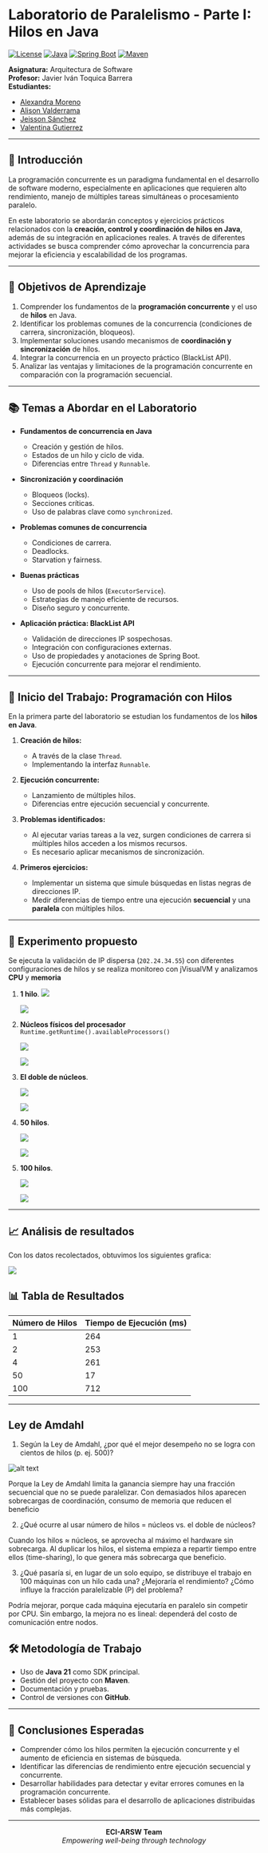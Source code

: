 # Laboratorio de Paralelismo -  Parte I: Hilos en Java

[![License](https://img.shields.io/badge/License-MIT-blue.svg)](LICENSE)
[![Java](https://img.shields.io/badge/Java-21-orange.svg)](https://www.oracle.com/java/technologies/javase/jdk21-archive-downloads.html)
[![Spring Boot](https://img.shields.io/badge/Spring%20Boot-3.x-brightgreen.svg)](https://spring.io/projects/spring-boot)
[![Maven](https://img.shields.io/badge/Maven-3.x-blue.svg)](https://maven.apache.org/)


**Asignatura:** Arquitectura de Software  
**Profesor:** Javier Iván Toquica Barrera  
**Estudiantes:**
- [Alexandra Moreno](https://github.com/AlexandraMorenoL)
- [Alison Valderrama](https://github.com/LIZVALMU)
- [Jeisson Sánchez](https://github.com/JeissonS02)
- [Valentina Gutierrez](https://github.com/LauraGutierrezr)

---
## 📌 Introducción

La programación concurrente es un paradigma fundamental en el desarrollo de software moderno, especialmente en aplicaciones que requieren alto rendimiento, manejo de múltiples tareas simultáneas o procesamiento paralelo.

En este laboratorio se abordarán conceptos y ejercicios prácticos relacionados con la **creación, control y coordinación de hilos en Java**, además de su integración en aplicaciones reales. A través de diferentes actividades se busca comprender cómo aprovechar la concurrencia para mejorar la eficiencia y escalabilidad de los programas.

---

## 🎯 Objetivos de Aprendizaje

1. Comprender los fundamentos de la **programación concurrente** y el uso de **hilos** en Java.
2. Identificar los problemas comunes de la concurrencia (condiciones de carrera, sincronización, bloqueos).
3. Implementar soluciones usando mecanismos de **coordinación y sincronización** de hilos.
4. Integrar la concurrencia en un proyecto práctico (BlackList API).
5. Analizar las ventajas y limitaciones de la programación concurrente en comparación con la programación secuencial.

---

## 📚 Temas a Abordar en el Laboratorio

- **Fundamentos de concurrencia en Java**
    - Creación y gestión de hilos.
    - Estados de un hilo y ciclo de vida.
    - Diferencias entre `Thread` y `Runnable`.

- **Sincronización y coordinación**
    - Bloqueos (locks).
    - Secciones críticas.
    - Uso de palabras clave como `synchronized`.

- **Problemas comunes de concurrencia**
    - Condiciones de carrera.
    - Deadlocks.
    - Starvation y fairness.

- **Buenas prácticas**
    - Uso de pools de hilos (`ExecutorService`).
    - Estrategias de manejo eficiente de recursos.
    - Diseño seguro y concurrente.

- **Aplicación práctica: BlackList API**
    - Validación de direcciones IP sospechosas.
    - Integración con configuraciones externas.
    - Uso de propiedades y anotaciones de Spring Boot.
    - Ejecución concurrente para mejorar el rendimiento.

---

## 🚀 Inicio del Trabajo: Programación con Hilos

En la primera parte del laboratorio se estudian los fundamentos de los **hilos en Java**.

1. **Creación de hilos:**
    - A través de la clase `Thread`.
    - Implementando la interfaz `Runnable`.

2. **Ejecución concurrente:**
    - Lanzamiento de múltiples hilos.
    - Diferencias entre ejecución secuencial y concurrente.

3. **Problemas identificados:**
    - Al ejecutar varias tareas a la vez, surgen condiciones de carrera si múltiples hilos acceden a los mismos recursos.
    - Es necesario aplicar mecanismos de sincronización.

4. **Primeros ejercicios:**
    - Implementar un sistema que simule búsquedas en listas negras de direcciones IP.
    - Medir diferencias de tiempo entre una ejecución **secuencial** y una **paralela** con múltiples hilos.

---

## 🧩 Experimento propuesto

Se ejecuta la validación de IP dispersa (`202.24.34.55`) con diferentes configuraciones de hilos y se realiza monitoreo con jVisualVM y analizamos **CPU** y **memoria**

1. **1 hilo**.
    ![](img/hilo1.jpg)

    ![](img/hilo1_memory.jpg)
    

2. **Núcleos físicos del procesador** `Runtime.getRuntime().availableProcessors()`

    ![](img/nucleospros.jpg)


    ![](img/nucleos.jpg)

    
3. **El doble de núcleos**.

    ![](img/Doble.jpg)

    ![](img/DobleProc.jpg)
    

4. **50 hilos**.

    ![](img/580.jpg)

    ![](img/50H.jpg)

5. **100 hilos**.

    ![](img/100H.jpg)

    ![](img/100.jpg)

---

## 📈 Análisis de resultados

Con los datos recolectados, obtuvimos los siguientes grafica:

![](img/resultados.jpg)


## 📊 Tabla de Resultados

| Número de Hilos | Tiempo de Ejecución (ms) |
| --------------- | ------------------------ |
| 1               | 264                      |
| 2               | 253                      |
| 4               | 261                      |
| 50              | 17                       |
| 100             | 712                      |

---
## Ley de Amdahl

1) Según la Ley de Amdahl, ¿por qué el mejor desempeño no se logra con cientos de hilos (p. ej. 500)?

![alt text](Lab_Threads_BlackList_API-main/img/ahmdahls.png)

Porque la Ley de Amdahl limita la ganancia siempre hay una fracción secuencial que no se puede paralelizar. Con demasiados hilos aparecen sobrecargas de coordinación, consumo de memoria que reducen el beneficio

2) ¿Qué ocurre al usar número de hilos = núcleos vs. el doble de núcleos?

Cuando los hilos ≈ núcleos, se aprovecha al máximo el hardware sin sobrecarga. Al duplicar los hilos, el sistema empieza a repartir tiempo entre ellos (time-sharing), lo que genera más sobrecarga que beneficio.

3) ¿Qué pasaría si, en lugar de un solo equipo, se distribuye el trabajo en 100 máquinas con un hilo cada una?
¿Mejoraría el rendimiento?
¿Cómo influye la fracción paralelizable (P) del problema?

Podría mejorar, porque cada máquina ejecutaría en paralelo sin competir por CPU. Sin embargo, la mejora no es lineal: dependerá del costo de comunicación entre nodos.

## 🛠️ Metodología de Trabajo

- Uso de **Java 21** como SDK principal.
- Gestión del proyecto con **Maven**.
- Documentación y pruebas.
- Control de versiones con **GitHub**.

---

## 📄 Conclusiones Esperadas

- Comprender cómo los hilos permiten la ejecución concurrente y el aumento de eficiencia en sistemas de búsqueda.
- Identificar las diferencias de rendimiento entre ejecución secuencial y concurrente.
- Desarrollar habilidades para detectar y evitar errores comunes en la programación concurrente.
- Establecer bases sólidas para el desarrollo de aplicaciones distribuidas más complejas.

---

<div align="center">
  <b>ECI-ARSW Team</b><br>
  <i>Empowering well-being through technology</i>
</div>